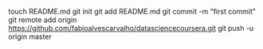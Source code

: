 touch README.md
git init
git add README.md
git commit -m "first commit"
git remote add origin https://github.com/fabioalvescarvalho/datasciencecoursera.git
git push -u origin master
